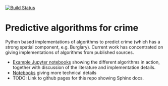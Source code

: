[![Build Status](https://travis-ci.org/QuantCrimAtLeeds/PredictCode.svg?branch=master)](https://travis-ci.org/QuantCrimAtLeeds/PredictCode)

# Predictive algorithms for crime

Python based implementations of algorithms to predict crime (which has a strong spatial
component, e.g. Burglary).  Current work has concentrated on giving implementations of
algorithms from published sources.

- [Example Jupyter notebooks](tree/master/examples) showing the different algorithms in action, together with
  discussion of the literature and implementation details.
- [Notebooks](tree/master/notebooks) giving more technical details
- TODO: Link to github pages for this repo showing Sphinx docs.